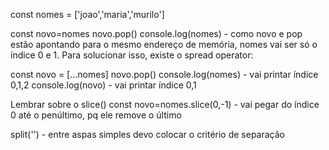 const nomes = ['joao','maria','murilo']

const novo=nomes
novo.pop()
console.log(nomes) - como novo e pop estão apontando para o mesmo endereço de memória, nomes vai ser só o índice 0 e 1. Para solucionar isso, existe o spread operator:

const novo = [...nomes]
novo.pop()
console.log(nomes) - vai printar índice 0,1,2
console.log(novo) - vai printar índice 0,1

Lembrar sobre o slice()
const novo=nomes.slice(0,-1) - vai pegar do índice 0 até o penúltimo, pq ele remove o último

split('') - entre aspas simples devo colocar o critério de separação


